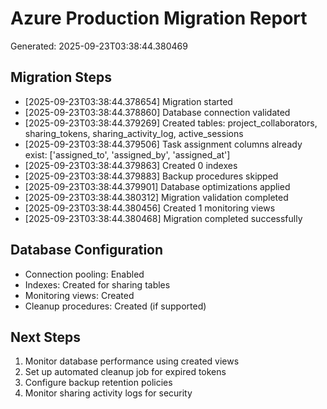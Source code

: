 # Azure Production Migration Report
Generated: 2025-09-23T03:38:44.380469

## Migration Steps

- [2025-09-23T03:38:44.378654] Migration started
- [2025-09-23T03:38:44.378860] Database connection validated
- [2025-09-23T03:38:44.379269] Created tables: project_collaborators, sharing_tokens, sharing_activity_log, active_sessions
- [2025-09-23T03:38:44.379506] Task assignment columns already exist: ['assigned_to', 'assigned_by', 'assigned_at']
- [2025-09-23T03:38:44.379863] Created 0 indexes
- [2025-09-23T03:38:44.379883] Backup procedures skipped
- [2025-09-23T03:38:44.379901] Database optimizations applied
- [2025-09-23T03:38:44.380312] Migration validation completed
- [2025-09-23T03:38:44.380456] Created 1 monitoring views
- [2025-09-23T03:38:44.380468] Migration completed successfully

## Database Configuration
- Connection pooling: Enabled
- Indexes: Created for sharing tables
- Monitoring views: Created
- Cleanup procedures: Created (if supported)

## Next Steps
1. Monitor database performance using created views
2. Set up automated cleanup job for expired tokens
3. Configure backup retention policies
4. Monitor sharing activity logs for security
